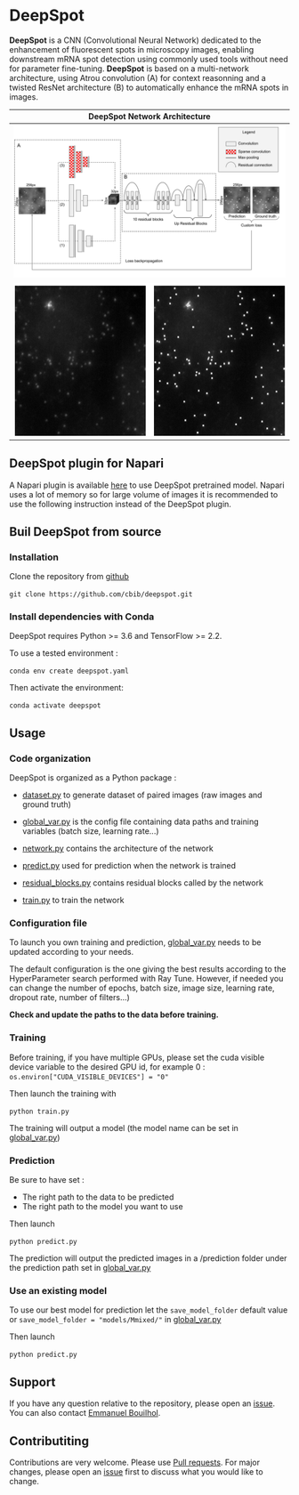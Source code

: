 # DeepSpot

**DeepSpot** is a CNN (Convolutional Neural Network) dedicated to the enhancement of fluorescent spots in microscopy images,
enabling downstream mRNA spot detection using commonly used tools without need for parameter fine-tuning.
 **DeepSpot** is based on a multi-network architecture, using Atrou convolution (A) for context reasonning and a twisted ResNet 
architecture (B) to automatically enhance the mRNA spots in images. 


| DeepSpot Network Architecture|
| ------------- |
| ![](figures/network.svg) |
| ![](figures/original_vs_pred.png) |

## DeepSpot plugin for Napari 

A Napari plugin is available [here](https://github.com/ebouilhol/napari-DeepSpot) to use DeepSpot pretrained model. 
Napari uses a lot of memory so for large volume of images it is recommended to use the following instruction instead of the DeepSpot plugin.



## Buil DeepSpot from source

### Installation
Clone the repository from [github](https://github.com/cbib/DeepSpot)

`git clone https://github.com/cbib/deepspot.git`



### Install dependencies with Conda 
DeepSpot requires Python >= 3.6 and TensorFlow >= 2.2.

To use a tested environment :

`conda env create deepspot.yaml`

Then activate the environment:

`conda activate deepspot`

## Usage

### Code organization
DeepSpot is organized as a Python package :

* [dataset.py](https://github.com/cbib/DeepSpot/blob/master/deepspot/dataset.py) to generate dataset of paired images (raw images and ground truth)

* [global_var.py](https://github.com/cbib/DeepSpot/blob/master/deepspot/global_var.py) is the config file containing data paths and training variables (batch size, learning rate...)

* [network.py](https://github.com/cbib/DeepSpot/blob/master/deepspot/network.py) contains the architecture of the network

* [predict.py](https://github.com/cbib/DeepSpot/blob/master/deepspot/predict.py) used for prediction when the network is trained

* [residual_blocks.py](https://github.com/cbib/DeepSpot/blob/master/deepspot/residual_blocks.py) contains residual blocks called by the network

* [train.py](https://github.com/cbib/DeepSpot/blob/master/deepspot/train.py) to train the network

### Configuration file

To launch you own training and prediction, [global_var.py](https://github.com/cbib/DeepSpot/blob/master/deepspot/global_var.py) needs to be updated according to your needs.

The default configuration is the one giving the best results according to the HyperParameter search performed with Ray Tune.
However, if needed you can change the number of epochs, batch size, image size, learning rate, dropout rate, number of filters...)

**Check and update the paths to the data before training.**

### Training

Before training, if you have multiple GPUs, please set the cuda visible device variable to the desired GPU id, for example 0 :
`os.environ["CUDA_VISIBLE_DEVICES"] = "0"`

Then launch the training with 

`python train.py`

The training will output a model (the model name can be set in [global_var.py](https://github.com/cbib/DeepSpot/blob/master/deepspot/global_var.py))

### Prediction
Be sure to have set :
* The right path to the data to be predicted
* The right path to the model you want to use

Then launch

`python predict.py`

The prediction will output the predicted images in a /prediction folder under the prediction path set in [global_var.py](https://github.com/cbib/DeepSpot/blob/master/deepspot/global_var.py)


### Use an existing model

To use our best model for prediction let the `save_model_folder` default value or `save_model_folder = "models/Mmixed/"` in [global_var.py](https://github.com/cbib/DeepSpot/blob/master/deepspot/global_var.py)

Then launch

`python predict.py`

## Support
If you have any question relative to the repository, please open an [issue](https://github.com/cbib/deepspot). 
You can also contact [Emmanuel Bouilhol](mailto:emmanuel.bouilhol[AT]u-bordeaux.fr).

## Contributiting
Contributions are very welcome. Please use [Pull requests](https://github.com/cbib/deepspot/pulls).
For major changes, please open an [issue](https://github.com/cbib/deepspot)  first to discuss what you would like to change.




